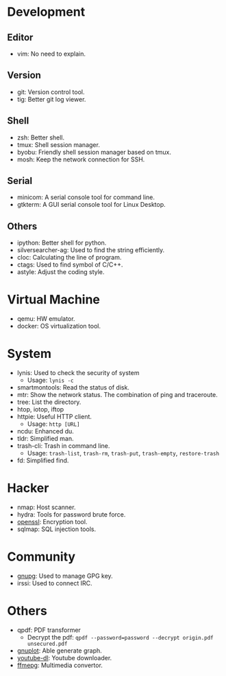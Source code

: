 # Development
## Editor
* vim: No need to explain.

## Version
* git: Version control tool.
* tig: Better git log viewer.

## Shell
* zsh: Better shell.
* tmux: Shell session manager.
* byobu: Friendly shell session manager based on tmux.
* mosh: Keep the network connection for SSH.

## Serial
* minicom: A serial console tool for command line.
* gtkterm: A GUI serial console tool for Linux Desktop.

## Others
* ipython: Better shell for python.
* silversearcher-ag: Used to find the string efficiently.
* cloc: Calculating the line of program.
* ctags: Used to find symbol of C/C++.
* astyle: Adjust the coding style.

# Virtual Machine
* qemu: HW emulator.
* docker: OS virtualization tool.

# System
* lynis: Used to check the security of system
  - Usage: `lynis -c`
* smartmontools: Read the status of disk.
* mtr: Show the network status. The combination of ping and traceroute.
* tree: List the directory.
* htop, iotop, iftop
* httpie: Useful HTTP client.
  - Usage: `http [URL]`
* ncdu: Enhanced du.
* tldr: Simplified man.
* trash-cli: Trash in command line.
  - Usage: `trash-list`, `trash-rm`, `trash-put`, `trash-empty`, `restore-trash`
* fd: Simplified find.

# Hacker
* nmap: Host scanner.
* hydra: Tools for password brute force.
* [openssl](https://github.com/evshary/cheat-sheet/blob/master/OpenSSL/README.md): Encryption tool.
* sqlmap: SQL injection tools.

# Community
* [gnupg](https://evshary.github.io/2018/10/14/GnuPG教學/): Used to manage GPG key.
* irssi: Used to connect IRC.

# Others
* qpdf: PDF transformer
  - Decrypt the pdf: `qpdf --password=password --decrypt origin.pdf unsecured.pdf`
* [gnuplot](https://evshary.github.io/2018/12/02/gnuplot：報告必備的繪圖工具/): Able generate graph.
* [youtube-dl](https://evshary.github.io/2018/11/25/youtube-dl網路影片下載器/): Youtube downloader.
* [ffmepg](https://evshary.github.io/2018/12/01/ffmpeg影音處理工具/): Multimedia convertor.
